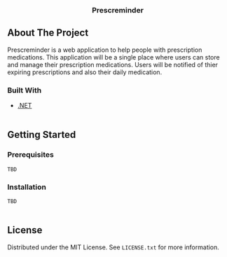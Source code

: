 <div id="top"></div>

<br />
<div align="center">
  <h3 align="center">Prescreminder</h3>

</div>

<!-- ABOUT THE PROJECT -->
## About The Project

Prescreminder is a web application to help people with prescription medications. This application will be a single place where users can store and manage their prescription medications. Users will be notified of thier expiring prescriptions and also their daily medication.

### Built With

* [.NET](https://dotnet.microsoft.com/)
<br><br>

<!-- GETTING STARTED -->
## Getting Started

### Prerequisites

```TBD```


### Installation

```TBD```
<br><br>

<!-- LICENSE -->
## License

Distributed under the MIT License. See `LICENSE.txt` for more information.

